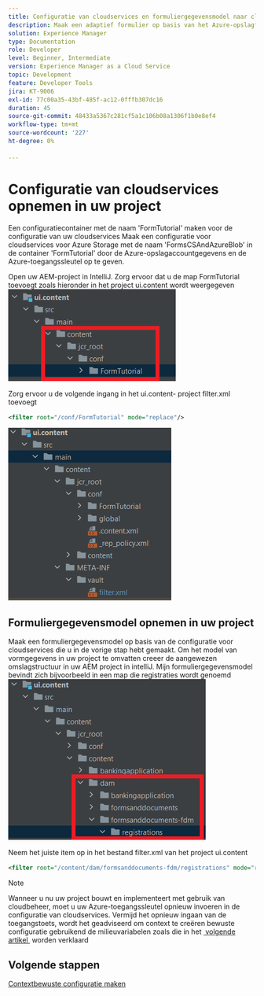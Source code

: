 ```yaml
---
title: Configuratie van cloudservices en formuliergegevensmodel naar cloudinstantie verplaatsen
description: Maak een adaptief formulier op basis van het Azure-opslagformuliergegevensmodel en duw dit naar de cloud-instantie.
solution: Experience Manager
type: Documentation
role: Developer
level: Beginner, Intermediate
version: Experience Manager as a Cloud Service
topic: Development
feature: Developer Tools
jira: KT-9006
exl-id: 77c00a35-43bf-485f-ac12-0fffb307dc16
duration: 45
source-git-commit: 48433a5367c281cf5a1c106b08a1306f1b0e8ef4
workflow-type: tm+mt
source-wordcount: '227'
ht-degree: 0%

---
```


# Configuratie van cloudservices opnemen in uw project

Een configuratiecontainer met de naam &#39;FormTutorial&#39; maken voor de configuratie van uw cloudservices
Maak een configuratie voor cloudservices voor Azure Storage met de naam &#39;FormsCSAndAzureBlob&#39; in de container &#39;FormTutorial&#39; door de Azure-opslagaccountgegevens en de Azure-toegangssleutel op te geven.

Open uw AEM-project in IntelliJ. Zorg ervoor dat u de map FormTutorial toevoegt zoals hieronder in het project ui.content wordt weergegeven
![&#x200B; wolk-diensten-configuratie &#x200B;](assets/cloud-services-configuration.png)

Zorg ervoor u de volgende ingang in het ui.content- project filter.xml toevoegt

```xml
<filter root="/conf/FormTutorial" mode="replace"/>
```

![&#x200B; filter-xml &#x200B;](assets/ui-content-filter.png)

## Formuliergegevensmodel opnemen in uw project

Maak een formuliergegevensmodel op basis van de configuratie voor cloudservices die u in de vorige stap hebt gemaakt. Om het model van vormgegevens in uw project te omvatten creeer de aangewezen omslagstructuur in uw AEM project in intelliJ. Mijn formuliergegevensmodel bevindt zich bijvoorbeeld in een map die registraties wordt genoemd
![&#x200B; fdm-inhoud &#x200B;](assets/ui-content-fdm.png)

Neem het juiste item op in het bestand filter.xml van het project ui.content

```xml
<filter root="/content/dam/formsanddocuments-fdm/registrations" mode="replace"/>
```


>[!NOTE]
>
>Wanneer u nu uw project bouwt en implementeert met gebruik van cloudbeheer, moet u uw Azure-toegangssleutel opnieuw invoeren in de configuratie van cloudservices. Vermijd het opnieuw ingaan van de toegangstoets, wordt het geadviseerd om context te creëren bewuste configuratie gebruikend de milieuvariabelen zoals die in het [&#x200B; volgende artikel &#x200B;](./context-aware-fdm.md) worden verklaard

## Volgende stappen

[Contextbewuste configuratie maken](./context-aware-fdm.md)
